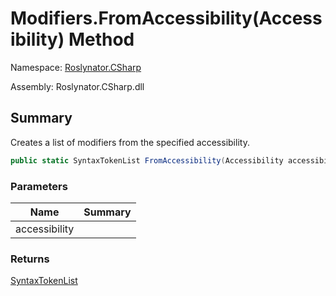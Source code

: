 # Modifiers\.FromAccessibility\(Accessibility\) Method

Namespace: [Roslynator.CSharp](../../README.md)

Assembly: Roslynator\.CSharp\.dll

## Summary

Creates a list of modifiers from the specified accessibility\.

```csharp
public static SyntaxTokenList FromAccessibility(Accessibility accessibility)
```

### Parameters

| Name | Summary |
| ---- | ------- |
| accessibility | |

### Returns

[SyntaxTokenList](https://docs.microsoft.com/en-us/dotnet/api/microsoft.codeanalysis.syntaxtokenlist)

